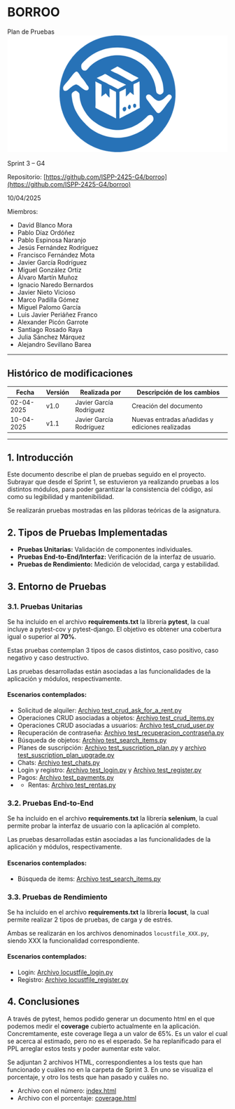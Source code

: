 # BORROO

Plan de Pruebas
![](../imagenes/borrooLogo.png)

Sprint 3 – G4

Repositorio: [https://github.com/ISPP-2425-G4/borroo](https://github.com/ISPP-2425-G4/borroo)

10/04/2025

Miembros:

-   David Blanco Mora
-   Pablo Díaz Ordóñez
-   Pablo Espinosa Naranjo
-   Jesús Fernández Rodríguez
-   Francisco Fernández Mota
-   Javier García Rodríguez
-   Miguel González Ortiz
-   Álvaro Martín Muñoz
-   Ignacio Naredo Bernardos
-   Javier Nieto Vicioso
-   Marco Padilla Gómez
-   Miguel Palomo García
-   Luis Javier Periáñez Franco
-   Alexander Picón Garrote
-   Santiago Rosado Raya
-   Julia Sánchez Márquez
-   Alejandro Sevillano Barea

----------------
## **Histórico de modificaciones**

| Fecha      | Versión | Realizada por   | Descripción de los cambios |
| ---------- | ------- | --------------- | -------------------------- |
| 02-04-2025 | v1.0    | Javier García Rodríguez | Creación del documento |
| 10-04-2025 | v1.1    | Javier García Rodríguez | Nuevas entradas añadidas y ediciones realizadas |

----------------

## 1. Introducción
Este documento describe el plan de pruebas seguido en el proyecto. Subrayar que desde el Sprint 1, se estuvieron ya realizando pruebas a los distintos módulos, para poder garantizar la consistencia del código, así como su legibilidad y mantenibilidad.

Se realizarán pruebas mostradas en las píldoras teóricas de la asignatura.


## 2. Tipos de Pruebas Implementadas
- **Pruebas Unitarias:** Validación de componentes individuales.
- **Pruebas End-to-End/Interfaz:** Verificación de la interfaz de usuario.
- **Pruebas de Rendimiento:** Medición de velocidad, carga y estabilidad.

## 3. Entorno de Pruebas

### 3.1. Pruebas Unitarias

Se ha incluido en el archivo **requirements.txt** la librería **pytest**, la cual incluye a  pytest-cov y pytest-django. El objetivo es obtener una cobertura igual o superior al **70%**.

Estas pruebas contemplan 3 tipos de casos distintos, caso positivo, caso negativo y caso destructivo. 

Las pruebas desarrolladas están asociadas a las funcionalidades de la aplicación y módulos, respectivamente.

#### Escenarios contemplados:

- Solicitud de alquiler: [Archivo test_crud_ask_for_a_rent.py](../../backend/tests/unit/test_crud_ask_for_a_rent.py)  
- Operaciones CRUD asociadas a objetos: [Archivo test_crud_items.py](../../backend/tests/unit/test_crud_items.py)
- Operaciones CRUD asociadas a usuarios: [Archivo test_crud_user.py](../../backend/tests/unit/test_crud_user.py)
- Recuperación de contraseña: [Archivo test_recuperacion_contraseña.py](../../backend/tests/unit/test_recuperacion_contraseña.py)
- Búsqueda de objetos: [Archivo test_search_items.py](../../backend/tests/unit/test_search_items.py)
- Planes de suscripción: [Archivo test_suscription_plan.py](../../backend/tests/unit/test_suscription_plan.py) y [archivo test_suscription_plan_upgrade.py](../../backend/tests/unit/test_suscription_plan_upgrade.py)
- Chats: [Archivo test_chats.py](../../backend/tests/unit/test_chats.py)
- Login y registro: [Archivo test_login.py](../../backend/tests/unit/test_login.py) y [Archivo test_register.py](../../backend/tests/unit/test_register.py)
- Pagos: [Archivo test_payments.py](../../backend/tests/unit/test_payments.py)
- - Rentas: [Archivo test_rentas.py](../../backend/tests/unit/test_rentas.py)



### 3.2. Pruebas End-to-End

Se ha incluido en el archivo **requirements.txt** la librería **selenium**, la cual permite probar la interfaz de usuario con la aplicación al completo.

Las pruebas desarrolladas están asociadas a las funcionalidades de la aplicación y módulos, respectivamente.

#### Escenarios contemplados:

- Búsqueda de items: [Archivo test_search_items.py](../../backend/tests/e2e/test_search_items.py)


### 3.3. Pruebas de Rendimiento

Se ha incluido en el archivo **requirements.txt** la librería **locust**, la cual permite realizar 2 tipos de pruebas, de carga y de estrés.

Ambas se realizarán en los archivos denominados `locustfile_XXX.py`, siendo XXX la funcionalidad correspondiente.

#### Escenarios contemplados:

- Login: [Archivo locustfile_login.py](../../backend/tests/performance/locustfile_login.py)
- Registro: [Archivo locustfile_register.py](../../backend/tests/performance/locustfile_register.py)

## 4. Conclusiones

A través de pytest, hemos podido generar un documento html en el que podemos medir el **coverage** cubierto actualmente en la aplicación. Concremtamente, este coverage llega a un valor de 65%. Es un valor el cual se acerca al estimado, pero no es el esperado. Se ha replanificado para el PPL arreglar estos tests y poder aumentar este valor.

Se adjuntan 2 archivos HTML, correspondientes a los tests que han funcionado y cuáles no en la carpeta de Sprint 3. En uno se visualiza el porcentaje, y otro los tests que han pasado y cuáles no.

- Archivo con el número: [index.html](./Testing/index.html)
- Archivo con el porcentaje: [coverage.html](./Testing/coverage.html)

